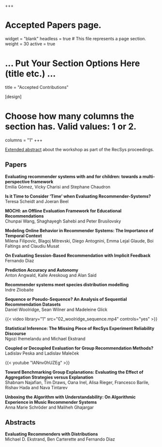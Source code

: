+++
# Accepted Papers page.
widget = "blank"
headless = true  # This file represents a page section.
weight = 30
active = true

# ... Put Your Section Options Here (title etc.) ...
title = "Accepted Contributions"

[design]
  # Choose how many columns the section has. Valid values: 1 or 2.
  columns = "1"
+++


[Extended abstract](https://dl.acm.org/doi/10.1145/3460231.3470929) about the workshop as part of the RecSys proceedings.  


## Papers

**Evaluating recommender systems with and for children: towards a multi-perspective framework**  
Emilia Gómez, Vicky Charisi and Stephane Chaudron 

**Is it Time to Consider ‘Time’ when Evaluating Recommender-Systems?**  
Teresa Scheidt and Joeran Beel

**MOCHI: an Offline Evaluation Framework for Educational Recommendations**  
Chunpai Wang, Shaghayegh Sahebi and Peter Brusilovsky

**Modeling Online Behavior in Recommender Systems: The Importance of Temporal Context**  
Milena Filipovic, Blagoj Mitrevski, Diego Antognini, Emma Lejal Glaude, Boi Faltings and Claudiu Musat

**On Evaluating Session-Based Recommendation with Implicit Feedback**  
Fernando Diaz

**Prediction Accuracy and Autonomy**  
Anton Angwald, Kalle Areskoug and Alan Said

**Recommender systems meet species distribution modelling**  
Indre Zliobaite

**Sequence or Pseudo-Sequence? An Analysis of Sequential Recommendation Datasets**  
Daniel Woolridge, Sean Wilner and Madeleine Glick

{{< video library="1" src="02_woolridge_sequence.mp4" controls="yes" >}}


**Statistical Inference: The Missing Piece of RecSys Experiment Reliability Discourse**  
Ngozi Ihemelandu and Michael Ekstrand

**Coupled or Decoupled Evaluation for Group Recommendation Methods?**  
Ladislav Peska and Ladislav Maleček

{{< youtube "lANnv0hUZEg" >}}

**Toward Benchmarking Group Explanations: Evaluating the Effect of Aggregation Strategies versus Explanation**  
Shabnam Najafian, Tim Draws, Oana Inel, Alisa Rieger, Francesco Barile, Rishav Hada and Nava Tintarev 

**Unboxing the Algorithm with Understandability: On Algorithmic Experience in Music Recommender Systems**  
Anna Marie Schröder and Maliheh Ghajargar 



## Abstracts

**Evaluating Recommenders with Distributions**  
Michael D. Ekstrand, Ben Carterette and Fernando Diaz


